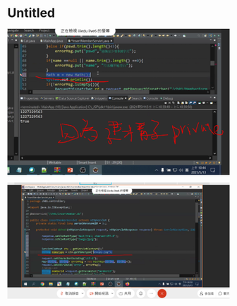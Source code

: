 # Untitled

![](.gitbook/assets/image%20%28125%29.png)

![](.gitbook/assets/image%20%28124%29.png)

